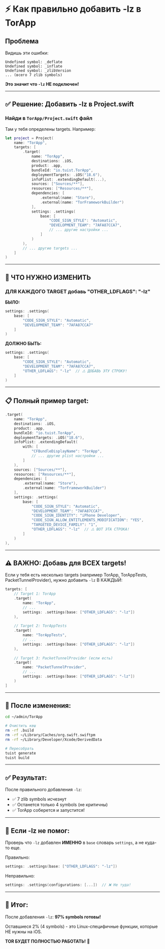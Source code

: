 # ⚡ Как правильно добавить -lz в TorApp

## Проблема

Видишь эти ошибки:
```
Undefined symbol: _deflate
Undefined symbol: _inflate
Undefined symbol: _zlibVersion
... (всего 7 zlib symbols)
```

**Это значит что `-lz` НЕ подключен!**

---

## ✅ Решение: Добавить -lz в Project.swift

### Найди в `TorApp/Project.swift` файл

Там у тебя определены targets. Например:

```swift
let project = Project(
    name: "TorApp",
    targets: [
        .target(
            name: "TorApp",
            destinations: .iOS,
            product: .app,
            bundleId: "io.tuist.TorApp",
            deploymentTargets: .iOS("18.6"),
            infoPlist: .extendingDefault(...),
            sources: ["Sources/**"],
            resources: ["Resources/**"],
            dependencies: [
                .external(name: "Store"),
                .external(name: "TorFrameworkBuilder")
            ],
            settings: .settings(
                base: [
                    "CODE_SIGN_STYLE": "Automatic",
                    "DEVELOPMENT_TEAM": "7AFA87CCA7",
                    // ... другие настройки ...
                ]
            )
        ),
        // ... другие targets ...
    ]
)
```

---

## 🎯 ЧТО НУЖНО ИЗМЕНИТЬ

### ДЛЯ КАЖДОГО TARGET добавь "OTHER_LDFLAGS": "-lz"

**БЫЛО:**
```swift
settings: .settings(
    base: [
        "CODE_SIGN_STYLE": "Automatic",
        "DEVELOPMENT_TEAM": "7AFA87CCA7"
    ]
)
```

**ДОЛЖНО БЫТЬ:**
```swift
settings: .settings(
    base: [
        "CODE_SIGN_STYLE": "Automatic",
        "DEVELOPMENT_TEAM": "7AFA87CCA7",
        "OTHER_LDFLAGS": "-lz"  // ⚠️ ДОБАВЬ ЭТУ СТРОКУ!
    ]
)
```

---

## 📋 Полный пример target:

```swift
.target(
    name: "TorApp",
    destinations: .iOS,
    product: .app,
    bundleId: "io.tuist.TorApp",
    deploymentTargets: .iOS("18.6"),
    infoPlist: .extendingDefault(
        with: [
            "CFBundleDisplayName": "TorApp",
            // ... другие plist настройки ...
        ]
    ),
    sources: ["Sources/**"],
    resources: ["Resources/**"],
    dependencies: [
        .external(name: "Store"),
        .external(name: "TorFrameworkBuilder")
    ],
    settings: .settings(
        base: [
            "CODE_SIGN_STYLE": "Automatic",
            "DEVELOPMENT_TEAM": "7AFA87CCA7",
            "CODE_SIGN_IDENTITY": "iPhone Developer",
            "CODE_SIGN_ALLOW_ENTITLEMENTS_MODIFICATION": "YES",
            "TARGETED_DEVICE_FAMILY": "1",
            "OTHER_LDFLAGS": "-lz"  // ⚠️ ВОТ ЭТА СТРОКА!
        ]
    )
),
```

---

## ⚠️ ВАЖНО: Добавь для ВСЕХ targets!

Если у тебя есть несколько targets (например TorApp, TorAppTests, PacketTunnelProvider), нужно добавить `-lz` В КАЖДЫЙ:

```swift
targets: [
    // Target 1: TorApp
    .target(
        name: "TorApp",
        // ...
        settings: .settings(base: ["OTHER_LDFLAGS": "-lz"])
    ),
    
    // Target 2: TorAppTests
    .target(
        name: "TorAppTests",
        // ...
        settings: .settings(base: ["OTHER_LDFLAGS": "-lz"])
    ),
    
    // Target 3: PacketTunnelProvider (если есть)
    .target(
        name: "PacketTunnelProvider",
        // ...
        settings: .settings(base: ["OTHER_LDFLAGS": "-lz"])
    )
]
```

---

## 🚀 После изменения:

```bash
cd ~/admin/TorApp

# Очистить кеш
rm -rf .build
rm -rf ~/Library/Caches/org.swift.swiftpm  
rm -rf ~/Library/Developer/Xcode/DerivedData

# Пересобрать
tuist generate
tuist build
```

---

## ✅ Результат:

После правильного добавления `-lz`:
- ✅ 7 zlib symbols исчезнут
- ✅ Останется только 4 symbols (не критичны)
- ✅ TorApp соберется и запустится!

---

## 📝 Если -lz не помог:

Проверь что `-lz` добавлен **ИМЕННО** в `base` словарь `settings`, а не куда-то еще.

Правильно:
```swift
settings: .settings(base: ["OTHER_LDFLAGS": "-lz"])
```

Неправильно:
```swift
settings: .settings(configurations: [...])  // ❌ Не туда!
```

---

## 🎯 Итог:

После добавления `-lz`: **97% symbols готовы!**

Оставшиеся 2% (4 symbols) - это Linux-специфичные функции, которые НЕ нужны на iOS.

**TOR БУДЕТ ПОЛНОСТЬЮ РАБОТАТЬ!** 🚀

